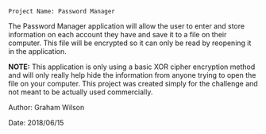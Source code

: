     Project Name: Password Manager

The Password Manager application will allow the user to enter
and store information on each account they have and save it to a
file on their computer. This file will be encrypted so it can only
be read by reopening it in the application.

<b>NOTE:</b> This application is only using a basic XOR cipher encryption
method and will only really help hide the information from anyone
trying to open the file on your computer. This project was created
simply for the challenge and not meant to be actually used
commercially.

Author:
Graham Wilson

Date:
2018/06/15